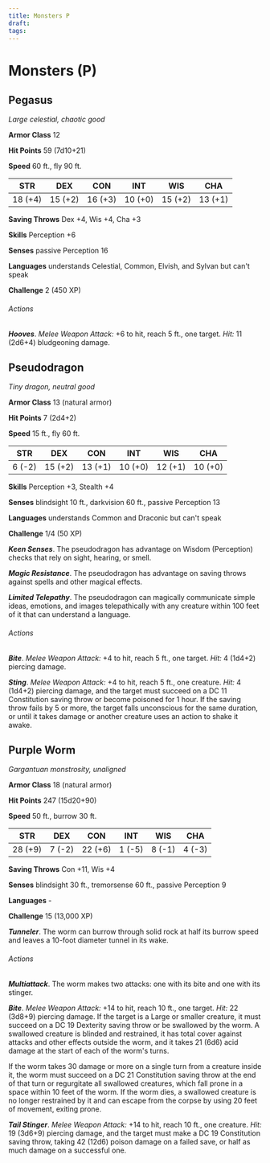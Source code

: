 ```yaml
---
title: Monsters P
draft: 
tags:
---
```


# Monsters (P)

## Pegasus

*Large celestial, chaotic good*

**Armor Class** 12

**Hit Points** 59 (7d10+21)

**Speed** 60 ft., fly 90 ft.

| STR     | DEX     | CON     | INT     | WIS     | CHA     |
|---------|---------|---------|---------|---------|---------|
| 18 (+4) | 15 (+2) | 16 (+3) | 10 (+0) | 15 (+2) | 13 (+1) |

**Saving Throws** Dex +4, Wis +4, Cha +3

**Skills** Perception +6

**Senses** passive Perception 16

**Languages** understands Celestial, Common, Elvish, and Sylvan but can't speak

**Challenge** 2 (450 XP)

###### Actions

***Hooves***. *Melee Weapon Attack:* +6 to hit, reach 5 ft., one target. *Hit:* 11 (2d6+4) bludgeoning damage.

## Pseudodragon

*Tiny dragon, neutral good*

**Armor Class** 13 (natural armor)

**Hit Points** 7 (2d4+2)

**Speed** 15 ft., fly 60 ft.

| STR    | DEX     | CON     | INT     | WIS     | CHA     |
|--------|---------|---------|---------|---------|---------|
| 6 (-2) | 15 (+2) | 13 (+1) | 10 (+0) | 12 (+1) | 10 (+0) |

**Skills** Perception +3, Stealth +4

**Senses** blindsight 10 ft., darkvision 60 ft., passive Perception 13

**Languages** understands Common and Draconic but can't speak

**Challenge** 1/4 (50 XP)

***Keen Senses***. The pseudodragon has advantage on Wisdom (Perception) checks that rely on sight, hearing, or smell.

***Magic Resistance***. The pseudodragon has advantage on saving throws against spells and other magical effects.

***Limited Telepathy***. The pseudodragon can magically communicate simple ideas, emotions, and images telepathically with any creature within 100 feet of it that can understand a language.

###### Actions

***Bite***. *Melee Weapon Attack:* +4 to hit, reach 5 ft., one target. *Hit:* 4 (1d4+2) piercing damage.

***Sting***. *Melee Weapon Attack:* +4 to hit, reach 5 ft., one creature. *Hit:* 4 (1d4+2) piercing damage, and the target must succeed on a DC 11 Constitution saving throw or become poisoned for 1 hour. If the saving throw fails by 5 or more, the target falls unconscious for the same duration, or until it takes damage or another creature uses an action to shake it awake.

## Purple Worm

*Gargantuan monstrosity, unaligned*

**Armor Class** 18 (natural armor)

**Hit Points** 247 (15d20+90)

**Speed** 50 ft., burrow 30 ft.

| STR     | DEX    | CON     | INT    | WIS    | CHA    |
|---------|--------|---------|--------|--------|--------|
| 28 (+9) | 7 (-2) | 22 (+6) | 1 (-5) | 8 (-1) | 4 (-3) |

**Saving Throws** Con +11, Wis +4

**Senses** blindsight 30 ft., tremorsense 60 ft., passive Perception 9

**Languages** -

**Challenge** 15 (13,000 XP)

***Tunneler***. The worm can burrow through solid rock at half its burrow speed and leaves a 10-foot diameter tunnel in its wake.

###### Actions

***Multiattack***. The worm makes two attacks: one with its bite and one with its stinger.

***Bite***. *Melee Weapon Attack:* +14 to hit, reach 10 ft., one target. *Hit:* 22 (3d8+9) piercing damage. If the target is a Large or smaller creature, it must succeed on a DC 19 Dexterity saving throw or be swallowed by the worm. A swallowed creature is blinded and restrained, it has total cover against attacks and other effects outside the worm, and it takes 21 (6d6) acid damage at the start of each of the worm's turns.

If the worm takes 30 damage or more on a single turn from a creature inside it, the worm must succeed on a DC 21 Constitution saving throw at the end of that turn or regurgitate all swallowed creatures, which fall prone in a space within 10 feet of the worm. If the worm dies, a swallowed creature is no longer restrained by it and can escape from the corpse by using 20 feet of movement, exiting prone.

***Tail Stinger***. *Melee Weapon Attack:* +14 to hit, reach 10 ft., one creature. *Hit:* 19 (3d6+9) piercing damage, and the target must make a DC 19 Constitution saving throw, taking 42 (12d6) poison damage on a failed save, or half as much damage on a successful one.